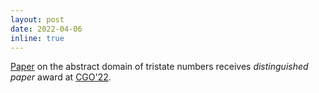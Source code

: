 ```yaml
---
layout: post
date: 2022-04-06
inline: true
---
```


[Paper](https://arxiv.org/abs/2105.05398) on the abstract domain of tristate
numbers receives *distinguished paper* award at
[CGO'22](https://conf.researchr.org/home/cgo-2022). 
